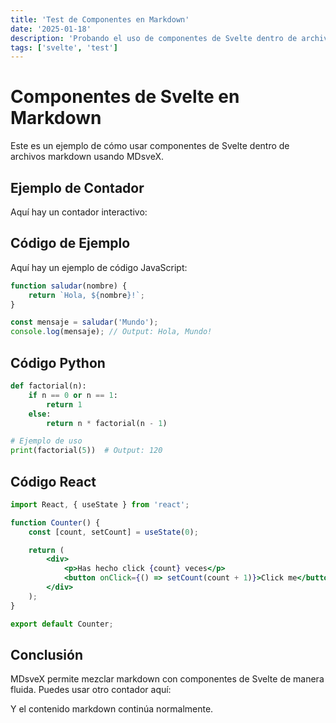 ```yaml
---
title: 'Test de Componentes en Markdown'
date: '2025-01-18'
description: 'Probando el uso de componentes de Svelte dentro de archivos markdown'
tags: ['svelte', 'test']
---
```


<script>
  import ClickCounter from '$lib/components/ClickCounter.svelte';
</script>

# Componentes de Svelte en Markdown

Este es un ejemplo de cómo usar componentes de Svelte dentro de archivos markdown usando MDsveX.

## Ejemplo de Contador

Aquí hay un contador interactivo:

<ClickCounter />

## Código de Ejemplo

Aquí hay un ejemplo de código JavaScript:

```javascript
function saludar(nombre) {
	return `Hola, ${nombre}!`;
}

const mensaje = saludar('Mundo');
console.log(mensaje); // Output: Hola, Mundo!
```

## Código Python

```python
def factorial(n):
    if n == 0 or n == 1:
        return 1
    else:
        return n * factorial(n - 1)

# Ejemplo de uso
print(factorial(5))  # Output: 120
```

## Código React

```jsx
import React, { useState } from 'react';

function Counter() {
	const [count, setCount] = useState(0);

	return (
		<div>
			<p>Has hecho click {count} veces</p>
			<button onClick={() => setCount(count + 1)}>Click me</button>
		</div>
	);
}

export default Counter;
```

## Conclusión

MDsveX permite mezclar markdown con componentes de Svelte de manera fluida. Puedes usar otro contador aquí:

<ClickCounter />

Y el contenido markdown continúa normalmente.

